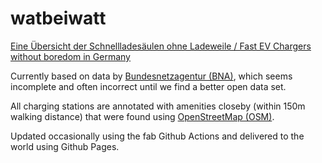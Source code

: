 # watbeiwatt 
[Eine Übersicht der Schnellladesäulen ohne Ladeweile / Fast EV Chargers without boredom in Germany](https://www.watbeiwatt.de)

Currently based on data by [Bundesnetzagentur (BNA)](https://www.bundesnetzagentur.de/DE/Sachgebiete/ElektrizitaetundGas/Unternehmen_Institutionen/E-Mobilitaet/KontaktUndWeiteres.html?nn=971862), which seems incomplete and often incorrect until we find a better open data set.

All charging stations are annotated with amenities closeby (within 150m walking distance) that were found using [OpenStreetMap (OSM)](https://www.openStreetMap.org/). 

Updated occasionally using the fab Github Actions and delivered to the world using Github Pages.
